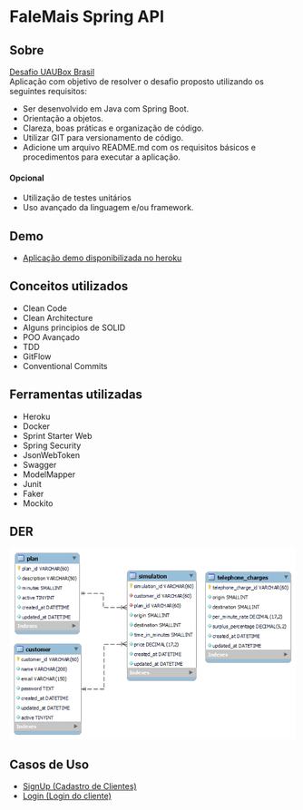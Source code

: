 # **FaleMais Spring API**

## Sobre
[Desafio UAUBox Brasil](./requirements/challenge/Dev+Backend+-+Desafio.pdf)\
Aplicação com objetivo de resolver o desafio proposto utilizando os seguintes requisitos:
* Ser desenvolvido em Java com Spring Boot. 
* Orientação a objetos. 
* Clareza, boas práticas e organização de código.
* Utilizar GIT para versionamento de código.
* Adicione um arquivo README.md com os requisitos básicos e procedimentos para executar a
  aplicação.
#### Opcional  
* Utilização de testes unitários
* Uso avançado da linguagem e/ou framework.

## Demo
* [Aplicação demo disponibilizada no heroku](https://falemais-uaubox.herokuapp.com/swagger-ui.html)

## Conceitos utilizados

* Clean Code
* Clean Architecture
* Alguns principios de SOLID
* POO Avançado
* TDD
* GitFlow
* Conventional Commits

## Ferramentas utilizadas

* Heroku
* Docker  
* Sprint Starter Web  
* Spring Security
* JsonWebToken
* Swagger
* ModelMapper
* Junit
* Faker
* Mockito

## DER

![alt text](./requirements/assets/der.png)

## Casos de Uso
* [SignUp (Cadastro de Clientes)](./requirements/signup.md)
* [Login (Login do cliente)](./requirements/auth.md)
